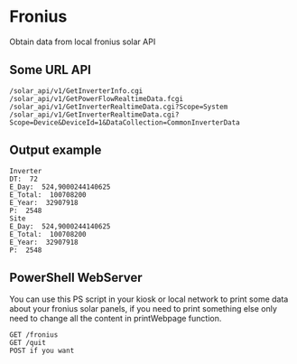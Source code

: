 # Fronius

Obtain data from local fronius solar API

## Some URL API
```
/solar_api/v1/GetInverterInfo.cgi
/solar_api/v1/GetPowerFlowRealtimeData.fcgi
/solar_api/v1/GetInverterRealtimeData.cgi?Scope=System
/solar_api/v1/GetInverterRealtimeData.cgi?Scope=Device&DeviceId=1&DataCollection=CommonInverterData
```
## Output example
```
Inverter
DT:  72
E_Day:  524,9000244140625
E_Total:  100708200
E_Year:  32907918
P:  2548
Site
E_Day:  524,9000244140625
E_Total:  100708200
E_Year:  32907918
P:  2548
```
## PowerShell WebServer
You can use this PS script in your kiosk or local network to print some data about your fronius solar panels, if you need to print something else only need to change all the content in printWebpage function.

```
GET /fronius
GET /quit 
POST if you want
```
